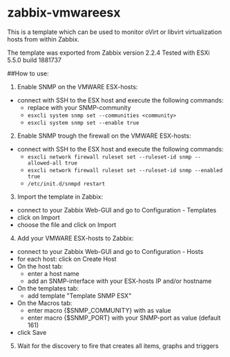 # zabbix-vmwareesx
This is a template which can be used to monitor oVirt or libvirt virtualization hosts from within Zabbix.

The template was exported from Zabbix version 2.2.4
Tested with ESXi 5.5.0 build 1881737

##How to use:
1. Enable SNMP on the VMWARE ESX-hosts:
  - connect with SSH to the ESX host and execute the following commands:
    - replace <community> with your SNMP-community
    - `esxcli system snmp set --communities <community>`
    - `esxcli system snmp set --enable true`
2. Enable SNMP trough the firewall on the VMWARE ESX-hosts:
  - connect with SSH to the ESX host and execute the following commands:
    - `esxcli network firewall ruleset set --ruleset-id snmp --allowed-all true`
    - `esxcli network firewall ruleset set --ruleset-id snmp --enabled true`
    - `/etc/init.d/snmpd restart`
	
3. Import the template in Zabbix:
  - connect to your Zabbix Web-GUI and go to Configuration - Templates
  - click on Import
  - choose the file and click on Import
	
4. Add your VMWARE ESX-hosts to Zabbix:
  - connect to your Zabbix Web-GUI and go to Configuration - Hosts
  - for each host: click on Create Host
  - On the host tab:
    - enter a host name 
    - add an SNMP-interface with your ESX-hosts IP and/or hostname
  - On the templates tab:
    - add template "Template SNMP ESX"
  - On the Macros tab:
    - enter macro {$SNMP_COMMUNITY} with <community> as value
    - enter macro {$SNMP_PORT} with your SNMP-port as value (default 161)
  - click Save

5. Wait for the discovery to fire that creates all items, graphs and triggers
